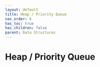 ```yaml
---
layout: default
title: Heap / Priority Queue
nav_order: 6
has_toc: true
has_children: false
parent: Data Structures
---
```


# Heap / Priority Queue

<!--
	Number of Recent Calls
	Solution
	Easy

	Dota2 Senate
	Solution
	Medium
-->
<!-- ### Heap / Priority Queue -->

<!--
	Kth Largest Element in an Array
	Solution
	Medium

	Smallest Number in Infinite Set
	Solution
	Medium

	Maximum Subsequence Score
	Solution
	Medium

	Total Cost to Hire K Workers
	Solution
	Medium
-->
